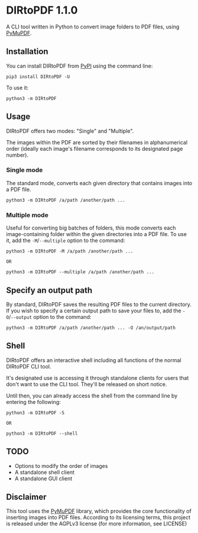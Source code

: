 # DIRtoPDF 1.1.0

A CLI tool written in Python to convert image folders to PDF files, using [PyMuPDF](https://github.com/pymupdf/PyMuPDF).

## Installation

You can install DIRtoPDF from [PyPI](https://pypi.org) using the command line:

```commandline
pip3 install DIRtoPDF -U
```

To use it:

```commandline
python3 -m DIRtoPDF
```

## Usage

DIRtoPDF offers two modes: "Single" and "Multiple".

The images within the PDF are sorted by their filenames in alphanumerical order (ideally each image's filename corresponds to its designated page number).

### Single mode

The standard mode, converts each given directory that contains images into a PDF file.

```commandline
python3 -m DIRtoPDF /a/path /another/path ...
```

### Multiple mode

Useful for converting big batches of folders, this mode converts each image-containing folder within the given directories into a PDF file. To use it, add the ``-M``/``--multiple`` option to the command:

```commandline
python3 -m DIRtoPDF -M /a/path /another/path ...

OR

python3 -m DIRtoPDF --multiple /a/path /another/path ...
```

## Specify an output path

By standard, DIRtoPDF saves the resulting PDF files to the current directory. If you wish to specify a certain output path to save your files to, add the ``-O``/``--output`` option to the command:

```commandline
python3 -m DIRtoPDF /a/path /another/path ... -O /an/output/path 
```

## Shell

DIRtoPDF offers an interactive shell including all functions of the normal DIRtoPDF CLI tool.

It's designated use is accessing it through standalone clients for users that don't want to use the CLI tool. They'll be released on short notice.

Until then, you can already access the shell from the command line by entering the following:

```commandline
python3 -m DIRtoPDF -S

OR

python3 -m DIRtoPDF --shell
```

## TODO

- Options to modify the order of images 
- A standalone shell client
- A standalone GUI client

## Disclaimer

This tool uses the [PyMuPDF](https://github.com/pymupdf/PyMuPDF) library, which provides the core functionality of inserting images into PDF files. According to its licensing terms, this project is released under the AGPLv3 license (for more information, see LICENSE)